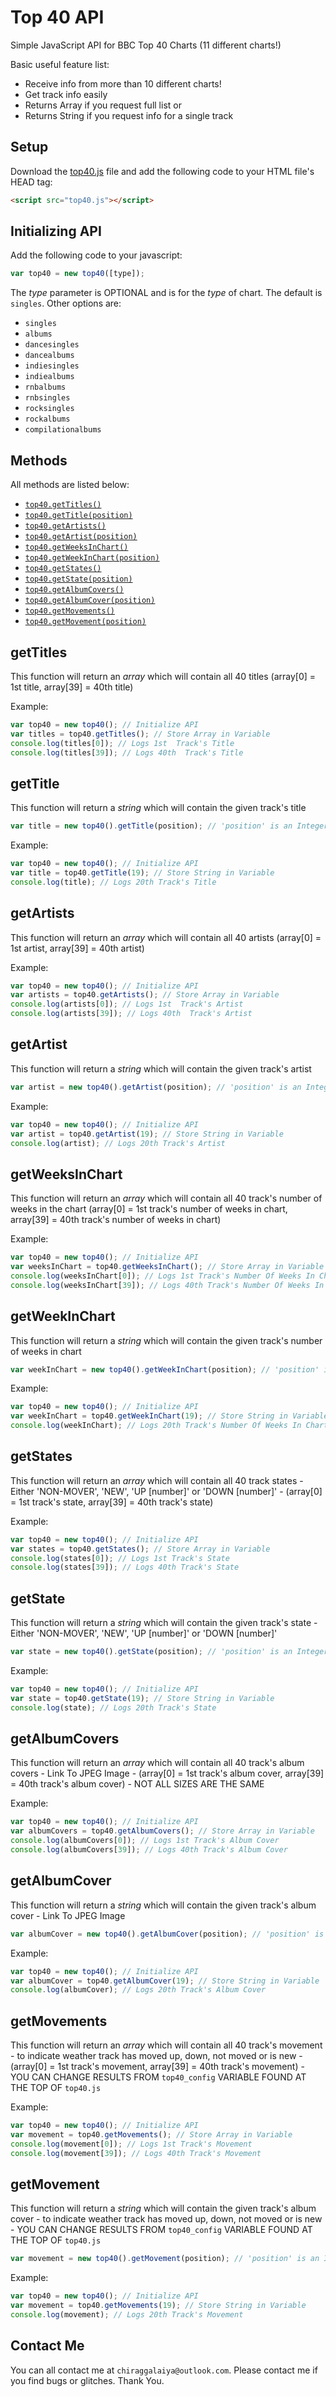 # Top 40 API

Simple JavaScript API for BBC Top 40 Charts (11 different charts!)

Basic useful feature list:

 * Receive info from more than 10 different charts!
 * Get track info easily
 * Returns Array if you request full list or
 * Returns String if you request info for a single track

## Setup

Download the [top40.js](http://raw.githubusercontent.com/chiraggalaiya/top40api/master/top40.js) file and add the following code to your HTML file's HEAD tag:

```html
<script src="top40.js"></script>
```

## Initializing API

Add the following code to your javascript:
```javascript
var top40 = new top40([type]);
```
The *type* parameter is OPTIONAL and is for the *type* of chart. The default is `singles`. Other options are:

 * `singles`
 * `albums`
 * `dancesingles`
 * `dancealbums`
 * `indiesingles`
 * `indiealbums`
 * `rnbalbums`
 * `rnbsingles`
 * `rocksingles`
 * `rockalbums`
 * `compilationalbums`

## Methods
All methods are listed below:
 * [`top40.getTitles()`](#getTitles)
 * [`top40.getTitle(position)`](#getTitle)
 * [`top40.getArtists()`](#getArtists)
 * [`top40.getArtist(position)`](#getArtist)
 * [`top40.getWeeksInChart()`](#getWeeksInChart)
 * [`top40.getWeekInChart(position)`](#getWeekInChart)
 * [`top40.getStates()`](#getStates)
 * [`top40.getState(position)`](#getState)
 * [`top40.getAlbumCovers()`](#getAlbumCovers)
 * [`top40.getAlbumCover(position)`](#getAlbumCover)
 * [`top40.getMovements()`](#getMovements)
 * [`top40.getMovement(position)`](#getMovement)

## getTitles
This function will return an *array* which will contain all 40 titles (array[0] = 1st title, array[39] = 40th title)

Example:
```javascript
var top40 = new top40(); // Initialize API
var titles = top40.getTitles(); // Store Array in Variable
console.log(titles[0]); // Logs 1st  Track's Title
console.log(titles[39]); // Logs 40th  Track's Title
```
## getTitle
This function will return a *string* which will contain the given track's title
```javascript
var title = new top40().getTitle(position); // 'position' is an Integer (1 to 40 inclusive)
```

Example:
```javascript
var top40 = new top40(); // Initialize API
var title = top40.getTitle(19); // Store String in Variable
console.log(title); // Logs 20th Track's Title
```
## getArtists
This function will return an *array* which will contain all 40 artists (array[0] = 1st artist, array[39] = 40th artist)

Example:
```javascript
var top40 = new top40(); // Initialize API
var artists = top40.getArtists(); // Store Array in Variable
console.log(artists[0]); // Logs 1st  Track's Artist
console.log(artists[39]); // Logs 40th  Track's Artist
```
## getArtist
This function will return a *string* which will contain the given track's artist
```javascript
var artist = new top40().getArtist(position); // 'position' is an Integer (1 to 40 inclusive)
```

Example:
```javascript
var top40 = new top40(); // Initialize API
var artist = top40.getArtist(19); // Store String in Variable
console.log(artist); // Logs 20th Track's Artist
```
## getWeeksInChart
This function will return an *array* which will contain all 40 track's number of weeks in the chart (array[0] = 1st track's number of weeks in chart, array[39] = 40th track's number of weeks in chart)

Example:
```javascript
var top40 = new top40(); // Initialize API
var weeksInChart = top40.getWeeksInChart(); // Store Array in Variable
console.log(weeksInChart[0]); // Logs 1st Track's Number Of Weeks In Chart
console.log(weeksInChart[39]); // Logs 40th Track's Number Of Weeks In Chart
```
## getWeekInChart
This function will return a *string* which will contain the given track's number of weeks in chart
```javascript
var weekInChart = new top40().getWeekInChart(position); // 'position' is an Integer (1 to 40 inclusive)
```

Example:
```javascript
var top40 = new top40(); // Initialize API
var weekInChart = top40.getWeekInChart(19); // Store String in Variable
console.log(weekInChart); // Logs 20th Track's Number Of Weeks In Chart
```
## getStates
This function will return an *array* which will contain all 40 track states - Either 'NON-MOVER', 'NEW', 'UP [number]' or 'DOWN [number]' - (array[0] = 1st track's state, array[39] = 40th track's state)

Example:
```javascript
var top40 = new top40(); // Initialize API
var states = top40.getStates(); // Store Array in Variable
console.log(states[0]); // Logs 1st Track's State
console.log(states[39]); // Logs 40th Track's State
```
## getState
This function will return a *string* which will contain the given track's state - Either 'NON-MOVER', 'NEW', 'UP [number]' or 'DOWN [number]'
```javascript
var state = new top40().getState(position); // 'position' is an Integer (1 to 40 inclusive)
```

Example:
```javascript
var top40 = new top40(); // Initialize API
var state = top40.getState(19); // Store String in Variable
console.log(state); // Logs 20th Track's State
```
## getAlbumCovers
This function will return an *array* which will contain all 40 track's album covers - Link To JPEG Image - (array[0] = 1st track's album cover, array[39] = 40th track's album cover) - NOT ALL SIZES ARE THE SAME

Example:
```javascript
var top40 = new top40(); // Initialize API
var albumCovers = top40.getAlbumCovers(); // Store Array in Variable
console.log(albumCovers[0]); // Logs 1st Track's Album Cover
console.log(albumCovers[39]); // Logs 40th Track's Album Cover
```
## getAlbumCover
This function will return a *string* which will contain the given track's album cover - Link To JPEG Image
```javascript
var albumCover = new top40().getAlbumCover(position); // 'position' is an Integer (1 to 40 inclusive)
```

Example:
```javascript
var top40 = new top40(); // Initialize API
var albumCover = top40.getAlbumCover(19); // Store String in Variable
console.log(albumCover); // Logs 20th Track's Album Cover
```
## getMovements
This function will return an *array* which will contain all 40 track's movement - to indicate weather track has moved up, down, not moved or is new - (array[0] = 1st track's movement, array[39] = 40th track's movement) - YOU CAN CHANGE RESULTS FROM `top40_config` VARIABLE FOUND AT THE TOP OF `top40.js`

Example:
```javascript
var top40 = new top40(); // Initialize API
var movement = top40.getMovements(); // Store Array in Variable
console.log(movement[0]); // Logs 1st Track's Movement
console.log(movement[39]); // Logs 40th Track's Movement
```
## getMovement
This function will return a *string* which will contain the given track's album cover - to indicate weather track has moved up, down, not moved or is new - YOU CAN CHANGE RESULTS FROM `top40_config` VARIABLE FOUND AT THE TOP OF `top40.js`
```javascript
var movement = new top40().getMovement(position); // 'position' is an Integer (1 to 40 inclusive)
```

Example:
```javascript
var top40 = new top40(); // Initialize API
var movement = top40.getMovements(19); // Store String in Variable
console.log(movement); // Logs 20th Track's Movement
```
## Contact Me
You can all contact me at `chiraggalaiya@outlook.com`. Please contact me if you find bugs or glitches. Thank You.
